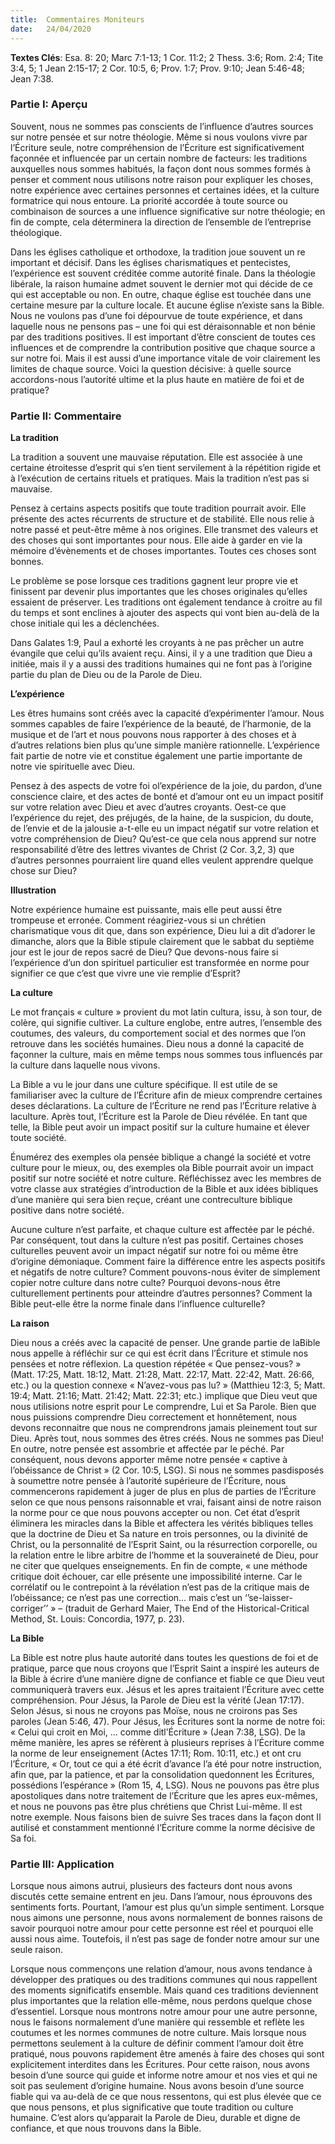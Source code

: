 ```yaml
---
title:  Commentaires Moniteurs
date:   24/04/2020
---
```


**Textes Clés**: Esa. 8: 20; Marc 7:1-13; 1 Cor. 11:2; 2 Thess. 3:6; Rom. 2:4; Tite 3:4, 5; 1 Jean 2:15-17; 2 Cor. 10:5, 6; Prov. 1:7; Prov. 9:10; Jean 5:46-48; Jean 7:38.

### Partie I: Aperçu

Souvent, nous ne sommes pas conscients de l’influence d’autres sources sur notre pensée et sur notre théologie. Même si nous voulons vivre par l’Écriture seule, notre compréhension de l’Écriture est significativement façonnée et influencée par un certain nombre de facteurs: les traditions auxquelles nous sommes habitués, la façon dont nous sommes formés à penser et comment nous utilisons notre raison pour expliquer les choses, notre expérience avec certaines personnes et certaines idées, et la culture formatrice qui nous entoure. La priorité accordée à toute source ou combinaison de sources a une influence significative sur notre théologie; en fin de compte, cela déterminera la direction de l’ensemble de l’entreprise théologique.

Dans les églises catholique et orthodoxe, la tradition joue souvent un re important et décisif. Dans les églises charismatiques et pentecistes, l’expérience est souvent créditée comme autorité finale. Dans la théologie libérale, la raison humaine admet souvent le dernier mot qui décide de ce qui est acceptable ou non. En outre, chaque église est touchée dans une certaine mesure par la culture locale. Et aucune église n’existe sans la Bible. Nous ne voulons pas d’une foi dépourvue de toute expérience, et dans laquelle nous ne pensons pas – une foi qui est déraisonnable et non bénie par des traditions positives. Il est important d’être conscient de toutes ces influences et de comprendre la contribution positive que chaque source a sur notre foi. Mais il est aussi d’une importance vitale de voir clairement les limites de chaque source. Voici la question décisive: à quelle source accordons-nous l’autorité ultime et la plus haute en matière de foi et de pratique?

### Partie II: Commentaire

**La tradition**

La tradition a souvent une mauvaise réputation. Elle est associée à une certaine étroitesse d’esprit qui s’en tient servilement à la répétition rigide et à l’exécution de certains rituels et pratiques. Mais la tradition n’est pas si mauvaise.

Pensez à certains aspects positifs que toute tradition pourrait avoir. Elle présente des actes récurrents de structure et de stabilité. Elle nous relie à notre passé et peut-être même à nos origines. Elle transmet des valeurs et des choses qui sont importantes pour nous. Elle aide à garder en vie la mémoire d’évènements et de choses importantes. Toutes ces choses sont bonnes.

Le problème se pose lorsque ces traditions gagnent leur propre vie et finissent par devenir plus importantes que les choses originales qu’elles essaient de préserver. Les traditions ont également tendance à croitre au fil du temps et sont enclines à ajouter des aspects qui vont bien au-delà de la chose initiale qui les a déclenchées.

Dans Galates 1:9, Paul a exhorté les croyants à ne pas prêcher un autre évangile que celui qu’ils avaient reçu. Ainsi, il y a une tradition que Dieu a initiée, mais il y a aussi des traditions humaines qui ne font pas à l’origine partie du plan de Dieu ou de la Parole de Dieu.

**L’expérience**

Les êtres humains sont créés avec la capacité d’expérimenter l’amour. Nous sommes capables de faire l’expérience de la beauté, de l’harmonie, de la musique et de l’art et nous pouvons nous rapporter à des choses et à d’autres relations bien plus qu’une simple manière rationnelle. L’expérience fait partie de notre vie et constitue également une partie importante de notre vie spirituelle avec Dieu.

Pensez à des aspects de votre foi ol’expérience de la joie, du pardon, d’une conscience claire, et des actes de bonté et d’amour ont eu un impact positif sur votre relation avec Dieu et avec d’autres croyants. Oest-ce que l’expérience du rejet, des préjugés, de la haine, de la suspicion, du doute, de l’envie et de la jalousie a-t-elle eu un impact négatif sur votre relation et votre compréhension de Dieu? Qu’est-ce que cela nous apprend sur notre responsabilité d’être des lettres vivantes de Christ (2 Cor. 3,2, 3) que d’autres personnes pourraient lire quand elles veulent apprendre quelque chose sur Dieu?

**Illustration**

Notre expérience humaine est puissante, mais elle peut aussi être trompeuse et erronée. Comment réagiriez-vous si un chrétien charismatique vous dit que, dans son expérience, Dieu lui a dit d’adorer le dimanche, alors que la Bible stipule clairement que le sabbat du septième jour est le jour de repos sacré de Dieu? Que devons-nous faire si l’expérience d’un don spirituel particulier est transformée en norme pour signifier ce que c’est que vivre une vie remplie d’Esprit?

**La culture**

Le mot français « culture » provient du mot latin cultura, issu, à son tour, de colère, qui signifie cultiver. La culture englobe, entre autres, l’ensemble des coutumes, des valeurs, du comportement social et des normes que l’on retrouve dans les sociétés humaines. Dieu nous a donné la capacité de façonner la culture, mais en même temps nous sommes tous influencés par la culture dans laquelle nous vivons.

La Bible a vu le jour dans une culture spécifique. Il est utile de se familiariser avec la culture de l’Écriture afin de mieux comprendre certaines deses déclarations. La culture de l’Écriture ne rend pas l’Écriture relative à laculture. Après tout, l’Écriture est la Parole de Dieu révélée. En tant que telle, la Bible peut avoir un impact positif sur la culture humaine et élever toute société.

Énumérez des exemples ola pensée biblique a changé la société et votre culture pour le mieux, ou, des exemples ola Bible pourrait avoir un impact positif sur notre société et notre culture. Réfléchissez avec les membres de votre classe aux stratégies d’introduction de la Bible et aux idées bibliques d’une manière qui sera bien reçue, créant une contreculture biblique positive dans notre société.

Aucune culture n’est parfaite, et chaque culture est affectée par le péché. Par conséquent, tout dans la culture n’est pas positif. Certaines choses culturelles peuvent avoir un impact négatif sur notre foi ou même être d’origine démoniaque. Comment faire la différence entre les aspects positifs et négatifs de notre culture? Comment pouvons-nous éviter de simplement copier notre culture dans notre culte? Pourquoi devons-nous être culturellement pertinents pour atteindre d’autres personnes? Comment la Bible peut-elle être la norme finale dans l’influence culturelle?

**La raison**

Dieu nous a créés avec la capacité de penser. Une grande partie de laBible nous appelle à réfléchir sur ce qui est écrit dans l’Écriture et stimule nos pensées et notre réflexion. La question répétée « Que pensez-vous? » (Matt. 17:25, Matt. 18:12, Matt. 21:28, Matt. 22:17, Matt. 22:42, Matt. 26:66, etc.) ou la question connexe « N’avez-vous pas lu? » (Matthieu 12:3, 5; Matt. 19:4; Matt. 21:16; Matt. 21:42; Matt. 22:31; etc.) implique que Dieu veut que nous utilisions notre esprit pour Le comprendre, Lui et Sa Parole. Bien que nous puissions comprendre Dieu correctement et honnêtement, nous devons reconnaitre que nous ne comprendrons jamais pleinement tout sur Dieu. Après tout, nous sommes des êtres créés. Nous ne sommes pas Dieu! En outre, notre pensée est assombrie et affectée par le péché. Par conséquent, nous devons apporter même notre pensée « captive à l’obéissance de Christ » (2 Cor. 10:5, LSG). Si nous ne sommes pasdisposés à soumettre notre pensée à l’autorité supérieure de l’Écriture, nous commencerons rapidement à juger de plus en plus de parties de l’Écriture selon ce que nous pensons raisonnable et vrai, faisant ainsi de notre raison la norme pour ce que nous pouvons accepter ou non. Cet état d’esprit éliminera les miracles dans la Bible et affectera les vérités bibliques telles que la doctrine de Dieu et Sa nature en trois personnes, ou la divinité de Christ, ou la personnalité de l’Esprit Saint, ou la résurrection corporelle, ou la relation entre le libre arbitre de l’homme et la souveraineté de Dieu, pour ne citer que quelques enseignements. En fin de compte, « une méthode critique doit échouer, car elle présente une impossibilité interne. Car le corrélatif ou le contrepoint à la révélation n’est pas de la critique mais de l’obéissance; ce n’est pas une correction… mais c’est un ‘’se-laisser-corriger’’ » – (traduit de Gerhard Maier, The End of the Historical-Critical Method, St. Louis: Concordia, 1977, p. 23).

**La Bible**

La Bible est notre plus haute autorité dans toutes les questions de foi et de pratique, parce que nous croyons que l’Esprit Saint a inspiré les auteurs de la Bible à écrire d’une manière digne de confiance et fiable ce que Dieu veut communiquerà travers eux. Jésus et les apres traitaient l’Écriture avec cette compréhension. Pour Jésus, la Parole de Dieu est la vérité (Jean 17:17). Selon Jésus, si nous ne croyons pas Moïse, nous ne croirons pas Ses paroles (Jean 5:46, 47). Pour Jésus, les Écritures sont la norme de notre foi: « Celui qui croit en Moi, ... comme ditl’Écriture » (Jean 7:38, LSG). De la même manière, les apres se réfèrent à plusieurs reprises à l’Écriture comme la norme de leur enseignement (Actes 17:11; Rom. 10:11, etc.) et ont cru l’Écriture, « Or, tout ce qui a été écrit d’avance l’a été pour notre instruction, afin que, par la patience, et par la consolidation quedonnent les Écritures, possédions l’espérance » (Rom 15, 4, LSG). Nous ne pouvons pas être plus apostoliques dans notre traitement de l’Écriture que les apres eux-mêmes, et nous ne pouvons pas être plus chrétiens que Christ Lui-même. Il est notre exemple. Nous faisons bien de suivre Ses traces dans la façon dont Il autilisé et constamment mentionné l’Écriture comme la norme décisive de Sa foi.

### Partie III: Application

Lorsque nous aimons autrui, plusieurs des facteurs dont nous avons discutés cette semaine entrent en jeu. Dans l’amour, nous éprouvons des sentiments forts. Pourtant, l’amour est plus qu’un simple sentiment. Lorsque nous aimons une personne, nous avons normalement de bonnes raisons de savoir pourquoi notre amour pour cette personne est réel et pourquoi elle aussi nous aime. Toutefois, il n’est pas sage de fonder notre amour sur une seule raison.

Lorsque nous commençons une relation d’amour, nous avons tendance à développer des pratiques ou des traditions communes qui nous rappellent des moments significatifs ensemble. Mais quand ces traditions deviennent plus importantes que la relation elle-même, nous perdons quelque chose d’essentiel. Lorsque nous montrons notre amour pour une autre personne, nous le faisons normalement d’une manière qui ressemble et reflète les coutumes et les normes communes de notre culture. Mais lorsque nous permettons seulement à la culture de définir comment l’amour doit être pratiqué, nous pouvons rapidement être amenés à faire des choses qui sont explicitement interdites dans les Écritures. Pour cette raison, nous avons besoin d’une source qui guide et informe notre amour et nos vies et qui ne soit pas seulement d’origine humaine. Nous avons besoin d’une source fiable qui va au-delà de ce que nous ressentons, qui est plus élevée que ce que nous pensons, et plus significative que toute tradition ou culture humaine. C’est alors qu’apparait la Parole de Dieu, durable et digne de confiance, et que nous trouvons dans la Bible.
